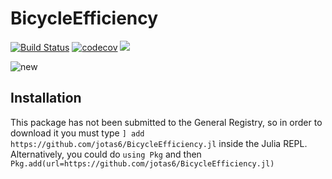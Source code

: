 # BicycleEfficiency

[![Build Status](https://ci.appveyor.com/api/projects/status/github/jotas6/BicycleEfficiency.jl?svg=true)](https://ci.appveyor.com/project/jotas6/BicycleEfficiency-jl)
[![codecov](https://codecov.io/gh/jotas6/BicycleEfficiency.jl/branch/main/graph/badge.svg?token=GNFJY3QE2X)](https://codecov.io/gh/jotas6/BicycleEfficiency.jl)
[![](https://img.shields.io/badge/docs-stable-blue.svg)](https://jotas6.github.io/BicycleEfficiency.jl/stable)

![new](https://user-images.githubusercontent.com/80299581/196226821-2e7624eb-8780-47e2-ac87-dfc2668bfe12.png)

## Installation

This package has not been submitted to the General Registry, so in order to download it you must type `] add https://github.com/jotas6/BicycleEfficiency.jl` inside the Julia REPL. Alternatively, you could do `using Pkg` and then `Pkg.add(url=https://github.com/jotas6/BicycleEfficiency.jl)`
